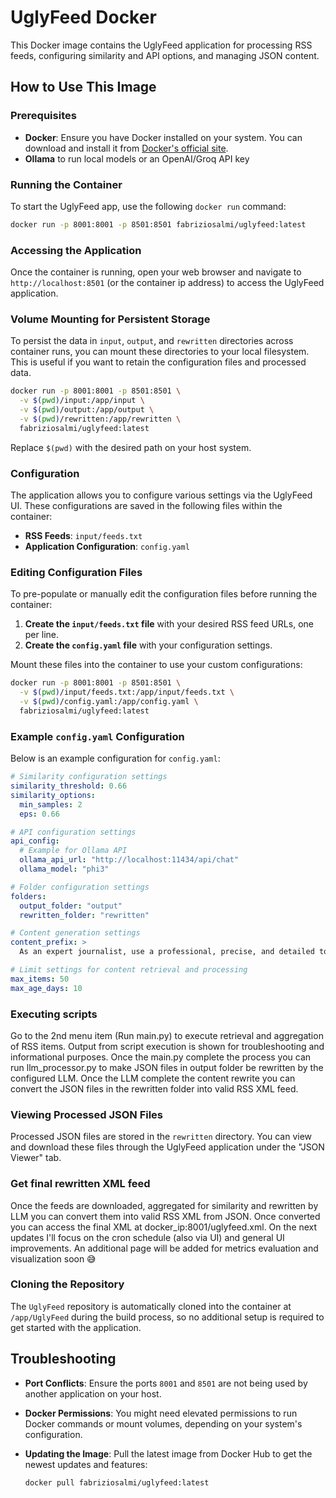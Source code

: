 # UglyFeed Docker

This Docker image contains the UglyFeed application for processing RSS feeds, configuring similarity and API options, and managing JSON content.

## How to Use This Image

### Prerequisites

- **Docker**: Ensure you have Docker installed on your system. You can download and install it from [Docker's official site](https://www.docker.com/get-started).
- **Ollama** to run local models or an OpenAI/Groq API key

### Running the Container

To start the UglyFeed app, use the following `docker run` command:

```bash
docker run -p 8001:8001 -p 8501:8501 fabriziosalmi/uglyfeed:latest
```

### Accessing the Application

Once the container is running, open your web browser and navigate to `http://localhost:8501` (or the container ip address) to access the UglyFeed application.

### Volume Mounting for Persistent Storage

To persist the data in `input`, `output`, and `rewritten` directories across container runs, you can mount these directories to your local filesystem. This is useful if you want to retain the configuration files and processed data.

```bash
docker run -p 8001:8001 -p 8501:8501 \
  -v $(pwd)/input:/app/input \
  -v $(pwd)/output:/app/output \
  -v $(pwd)/rewritten:/app/rewritten \
  fabriziosalmi/uglyfeed:latest
```

Replace `$(pwd)` with the desired path on your host system.

### Configuration

The application allows you to configure various settings via the UglyFeed UI. These configurations are saved in the following files within the container:

- **RSS Feeds**: `input/feeds.txt`
- **Application Configuration**: `config.yaml`

### Editing Configuration Files

To pre-populate or manually edit the configuration files before running the container:

1. **Create the `input/feeds.txt` file** with your desired RSS feed URLs, one per line.
2. **Create the `config.yaml` file** with your configuration settings.

Mount these files into the container to use your custom configurations:

```bash
docker run -p 8001:8001 -p 8501:8501 \
  -v $(pwd)/input/feeds.txt:/app/input/feeds.txt \
  -v $(pwd)/config.yaml:/app/config.yaml \
  fabriziosalmi/uglyfeed:latest
```

### Example `config.yaml` Configuration

Below is an example configuration for `config.yaml`:

```yaml
# Similarity configuration settings
similarity_threshold: 0.66
similarity_options:
  min_samples: 2
  eps: 0.66

# API configuration settings
api_config:
  # Example for Ollama API
  ollama_api_url: "http://localhost:11434/api/chat"
  ollama_model: "phi3"

# Folder configuration settings
folders:
  output_folder: "output"
  rewritten_folder: "rewritten"

# Content generation settings
content_prefix: >
  As an expert journalist, use a professional, precise, and detailed tone. Do not include titles, personal information, or details about the sources. Rewrite the news by integrating information from various sources, ensuring clarity and coherence.

# Limit settings for content retrieval and processing
max_items: 50
max_age_days: 10
```

### Executing scripts

Go to the 2nd menu item (Run main.py) to execute retrieval and aggregation of RSS items. Output from script execution is shown for troubleshooting and informational purposes.
Once the main.py complete the process you can run llm_processor.py to make JSON files in output folder be rewritten by the configured LLM.
Once the LLM complete the content rewrite you can convert the JSON files in the rewritten folder into valid RSS XML feed.

### Viewing Processed JSON Files

Processed JSON files are stored in the `rewritten` directory. You can view and download these files through the UglyFeed application under the "JSON Viewer" tab.

### Get final rewritten XML feed

Once the feeds are downloaded, aggregated for similarity and rewritten by LLM you can convert them into valid RSS XML from JSON.
Once converted you can access the final XML at docker_ip:8001/uglyfeed.xml.
On the next updates I'll focus on the cron schedule (also via UI) and general UI improvements. An additional page will be added for metrics evaluation and visualization soon 😅

### Cloning the Repository

The `UglyFeed` repository is automatically cloned into the container at `/app/UglyFeed` during the build process, so no additional setup is required to get started with the application.

## Troubleshooting

- **Port Conflicts**: Ensure the ports `8001` and `8501` are not being used by another application on your host.
- **Docker Permissions**: You might need elevated permissions to run Docker commands or mount volumes, depending on your system's configuration.
- **Updating the Image**: Pull the latest image from Docker Hub to get the newest updates and features:

  ```bash
  docker pull fabriziosalmi/uglyfeed:latest
  ```
